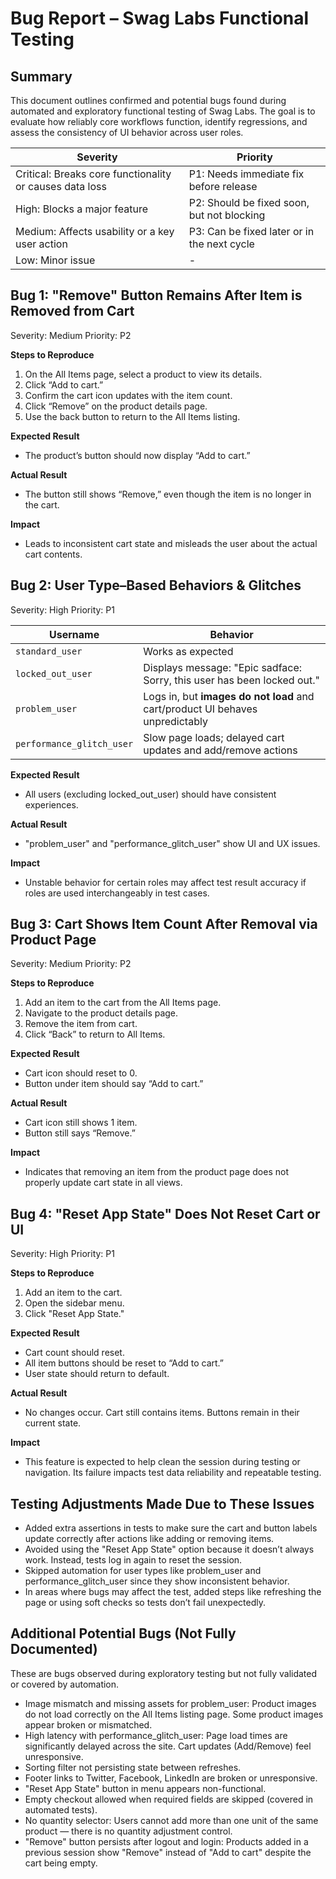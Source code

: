 # Bug Report – Swag Labs Functional Testing

## Summary

This document outlines confirmed and potential bugs found during automated and exploratory functional testing of Swag Labs. The goal is to evaluate how reliably core workflows function, identify regressions, and assess the consistency of UI behavior across user roles.


| **Severity**                                            | **Priority**                                  |
|---------------------------------------------------------|-----------------------------------------------|
| Critical: Breaks core functionality or causes data loss | P1: Needs immediate fix before release        |
| High: Blocks a major feature                            | P2: Should be fixed soon, but not blocking    |
| Medium: Affects usability or a key user action          | P3: Can be fixed later or in the next cycle   |
| Low: Minor issue                                        | -                                             |



## Bug 1: "Remove" Button Remains After Item is Removed from Cart
Severity: Medium
Priority: P2

**Steps to Reproduce**  
1. On the All Items page, select a product to view its details.  
2. Click “Add to cart.”  
3. Confirm the cart icon updates with the item count.  
4. Click “Remove” on the product details page.  
5. Use the back button to return to the All Items listing.

**Expected Result**  
- The product’s button should now display “Add to cart.”

**Actual Result**  
- The button still shows “Remove,” even though the item is no longer in the cart.

**Impact**  
- Leads to inconsistent cart state and misleads the user about the actual cart contents.



## Bug 2: User Type–Based Behaviors & Glitches
Severity: High
Priority: P1

| **Username**              | **Behavior**                                                                  |
|---------------------------|-------------------------------------------------------------------------------|
| `standard_user`           | Works as expected                                                             |
| `locked_out_user`         | Displays message: "Epic sadface: Sorry, this user has been locked out."       |
| `problem_user`            | Logs in, but **images do not load** and cart/product UI behaves unpredictably |
| `performance_glitch_user` | Slow page loads; delayed cart updates and add/remove actions                  |


**Expected Result**  
- All users (excluding locked_out_user) should have consistent experiences.

**Actual Result**  
- "problem_user" and "performance_glitch_user" show UI and UX issues.

**Impact**  
- Unstable behavior for certain roles may affect test result accuracy if roles are used interchangeably in test cases.



## Bug 3: Cart Shows Item Count After Removal via Product Page
Severity: Medium
Priority: P2

**Steps to Reproduce**  
1. Add an item to the cart from the All Items page.  
2. Navigate to the product details page.  
3. Remove the item from cart.  
4. Click “Back” to return to All Items.

**Expected Result**  
- Cart icon should reset to 0.  
- Button under item should say “Add to cart.”

**Actual Result**  
- Cart icon still shows 1 item.  
- Button still says “Remove.”

**Impact**  
- Indicates that removing an item from the product page does not properly update cart state in all views.


## Bug 4: "Reset App State" Does Not Reset Cart or UI
Severity: High
Priority: P1

**Steps to Reproduce**  
1. Add an item to the cart.  
2. Open the sidebar menu.  
3. Click "Reset App State."

**Expected Result**  
- Cart count should reset.  
- All item buttons should be reset to “Add to cart.”  
- User state should return to default.

**Actual Result**  
- No changes occur. Cart still contains items. Buttons remain in their current state.

**Impact**  
- This feature is expected to help clean the session during testing or navigation. Its failure impacts test data reliability and repeatable testing.


## Testing Adjustments Made Due to These Issues

- Added extra assertions in tests to make sure the cart and button labels update correctly after actions like adding or removing items.
- Avoided using the "Reset App State" option because it doesn’t always work. Instead, tests log in again to reset the session.
- Skipped automation for user types like problem_user and performance_glitch_user since they show inconsistent behavior.
- In areas where bugs may affect the test, added steps like refreshing the page or using soft checks so tests don’t fail unexpectedly.


## Additional Potential Bugs (Not Fully Documented)

These are bugs observed during exploratory testing but not fully validated or covered by automation.

- Image mismatch and missing assets for problem_user:
    Product images do not load correctly on the All Items listing page.
    Some product images appear broken or mismatched.
- High latency with performance_glitch_user:
    Page load times are significantly delayed across the site.
    Cart updates (Add/Remove) feel unresponsive.
- Sorting filter not persisting state between refreshes.
- Footer links to Twitter, Facebook, LinkedIn  are broken or unresponsive.
- "Reset App State" button in menu appears non-functional.
- Empty checkout allowed when required fields are skipped (covered in automated tests).
- No quantity selector:
    Users cannot add more than one unit of the same product — there is no quantity adjustment control.  
- "Remove" button persists after logout and login:
    Products added in a previous session show "Remove" instead of "Add to cart" despite the cart being empty.

